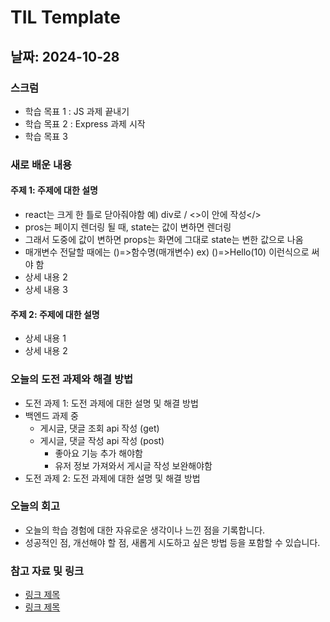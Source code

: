 # TIL Template

## 날짜: 2024-10-28

### 스크럼

- 학습 목표 1 : JS 과제 끝내기
- 학습 목표 2 : Express 과제 시작
- 학습 목표 3

### 새로 배운 내용

#### 주제 1: 주제에 대한 설명

- react는 크게 한 틀로 닫아줘야함 예) div로 / <>이 안에 작성</>
- pros는 페이지 렌더링 될 때, state는 값이 변하면 렌더링
- 그래서 도중에 값이 변하면 props는 화면에 그대로 state는 변한 값으로 나옴
- 매개변수 전달할 때에는 ()=>함수명(매개변수) ex) ()=>Hello(10) 이런식으로 써야 함
- 상세 내용 2
- 상세 내용 3

#### 주제 2: 주제에 대한 설명

- 상세 내용 1
- 상세 내용 2

### 오늘의 도전 과제와 해결 방법

- 도전 과제 1: 도전 과제에 대한 설명 및 해결 방법
- 백엔드 과제 중
  - 게시글, 댓글 조회 api 작성 (get)
  - 게시글, 댓글 작성 api 작성 (post)
    - 좋아요 기능 추가 해야함
    - 유저 정보 가져와서 게시글 작성 보완해야함
- 도전 과제 2: 도전 과제에 대한 설명 및 해결 방법

### 오늘의 회고

- 오늘의 학습 경험에 대한 자유로운 생각이나 느낀 점을 기록합니다.
- 성공적인 점, 개선해야 할 점, 새롭게 시도하고 싶은 방법 등을 포함할 수 있습니다.

### 참고 자료 및 링크

- [링크 제목](URL)
- [링크 제목](URL)
